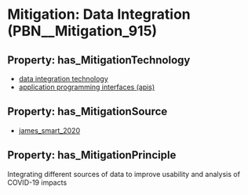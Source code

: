 # Mitigation: __Data Integration__ (PBN__Mitigation_915)

## Property: has_MitigationTechnology

* [data integration technology](../Technology/PBN__Technology_3540)
* [application programming interfaces (apis)](../Technology/PBN__Technology_3541)

## Property: has_MitigationSource

* [james_smart_2020](../Article/PBN__Article_164)

## Property: has_MitigationPrinciple

Integrating different sources of data to improve usability and analysis of COVID-19 impacts

